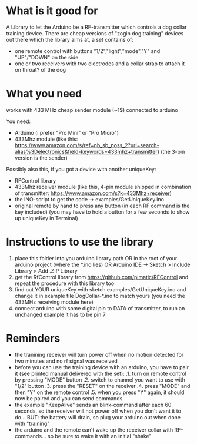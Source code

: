 
# What is it good for

A Library to let the Arduino be a RF-transmitter which controls
a dog collar training device. 
There are cheap versions of "zogin dog training" devices out there
which the library aims at, a set contains of:
* one remote control with buttons "1/2","light","mode","Y" and "UP"/"DOWN" on the side
* one or two receivers with two electrodes and a collar strap to attach it on throat? of the dog

# What you need

works with 433 MHz cheap sender module (~1$) connected to arduino

You need:
* Arduino (i prefer "Pro Mini" or "Pro Micro")
* 433Mhz module (like this: https://www.amazon.com/s/ref=nb_sb_noss_2?url=search-alias%3Delectronics&field-keywords=433mhz+transmitter)
  (the 3-pin version is the sender)

Possibly also this, if you got a device with another uniqueKey:
* RFControl library
* 433Mhz receiver module (like this, 4-pin module shipped in combination of transmitter: https://www.amazon.com/s?k=433Mhz+receiver)
* the INO-script to get the code -> examples/GetUniqueKey.ino
* original remote by hand to press any button (in each RF command is the key included)
  (you may have to hold a button for a few seconds to show up uniqueKey in Terminal)

# Instructions to use the library

1. place this folder into you arduino library path
   OR in the root of your arduino project (where the *.ino lies)
   OR Arduino IDE -> Sketch > Include Library > Add .ZIP Library
2. get the RfControl library from https://github.com/pimatic/RFControl
   and repeat the procedure with this library too
3. find out YOUR uniqueKey with sketch examples/GetUniqueKey.ino
   and change it in example file DogCollar-*.ino to match yours
   (you need the 433MHz receiving module here)
4. connect arduino with some digital pin to DATA of transmitter,
   to run an unchanged example it has to be pin 7

# Reminders

* the tranining receiver will turn power off when no motion detected
for two minutes and no rf signal was received
* before you can use the training device with an arduino, you
  have to pair it (see printed manual delivered with the set):
.1. turn on remote control by pressing "MODE" button
.2. switch to channel you want to use with "1/2" button
.3. press the "RESET" on the receiver
.4. press "MODE" and then "Y" on the remote control
.5. when you press "Y" again, it should now be paired and you can send
    commands.
* the example "KeepAlive" sends an blink-command after each 60 seconds,
  so the receiver will not power off when you don't want it to do...
  BUT: the battery will drain, so plug your arduino out when done with
  "training" 
* the arduino and the remote can't wake up the receiver collar with
  RF-commands... so be sure to wake it with an initial "shake"
